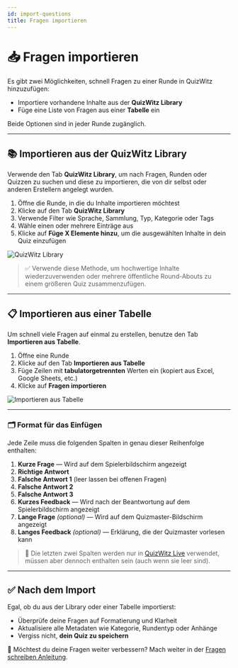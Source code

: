 ```yaml
---
id: import-questions
title: Fragen importieren
---
```


# 📥 Fragen importieren

Es gibt zwei Möglichkeiten, schnell Fragen zu einer Runde in QuizWitz hinzuzufügen:

- Importiere vorhandene Inhalte aus der **QuizWitz Library**
- Füge eine Liste von Fragen aus einer **Tabelle** ein

Beide Optionen sind in jeder Runde zugänglich.

---

## 📚 Importieren aus der QuizWitz Library

Verwende den Tab **QuizWitz Library**, um nach Fragen, Runden oder Quizzen zu suchen und diese zu importieren, die von dir selbst oder anderen Erstellern angelegt wurden.

1. Öffne die Runde, in die du Inhalte importieren möchtest
2. Klicke auf den Tab **QuizWitz Library**
3. Verwende Filter wie Sprache, Sammlung, Typ, Kategorie oder Tags
4. Wähle einen oder mehrere Einträge aus
5. Klicke auf **Füge X Elemente hinzu**, um die ausgewählten Inhalte in dein Quiz einzufügen

![QuizWitz Library](/images/import/import-from-quizwitz.png)

> ✅ Verwende diese Methode, um hochwertige Inhalte wiederzuverwenden oder mehrere öffentliche Round-Abouts zu einem größeren Quiz zusammenzufügen.

---

## 📋 Importieren aus einer Tabelle

Um schnell viele Fragen auf einmal zu erstellen, benutze den Tab **Importieren aus Tabelle**.

1. Öffne eine Runde
2. Klicke auf den Tab **Importieren aus Tabelle**
3. Füge Zeilen mit **tabulatorgetrennten** Werten ein (kopiert aus Excel, Google Sheets, etc.)
4. Klicke auf **Fragen importieren**

![Importieren aus Tabelle](/images/import/import-from-spreadsheet.png)

---

### 🗂️ Format für das Einfügen

Jede Zeile muss die folgenden Spalten in genau dieser Reihenfolge enthalten:

1. **Kurze Frage** — Wird auf dem Spielerbildschirm angezeigt
2. **Richtige Antwort**
3. **Falsche Antwort 1** (leer lassen bei offenen Fragen)
4. **Falsche Antwort 2**
5. **Falsche Antwort 3**
6. **Kurzes Feedback** — Wird nach der Beantwortung auf dem Spielerbildschirm angezeigt
7. **Lange Frage** _(optional)_ — Wird auf dem Quizmaster-Bildschirm angezeigt
8. **Langes Feedback** _(optional)_ — Erklärung, die der Quizmaster vorlesen kann

> 📌 Die letzten zwei Spalten werden nur in [QuizWitz Live](../quizmaster/001-introduction.md) verwendet, müssen aber dennoch enthalten sein (auch wenn sie leer sind).

---

## ✅ Nach dem Import

Egal, ob du aus der Library oder einer Tabelle importierst:

- Überprüfe deine Fragen auf Formatierung und Klarheit
- Aktualisiere alle Metadaten wie Kategorie, Rundentyp oder Anhänge
- Vergiss nicht, **dein Quiz zu speichern**

📘 Möchtest du deine Fragen weiter verbessern? Mach weiter in der [Fragen schreiben Anleitung](../editor/005-writing-questions.md).
